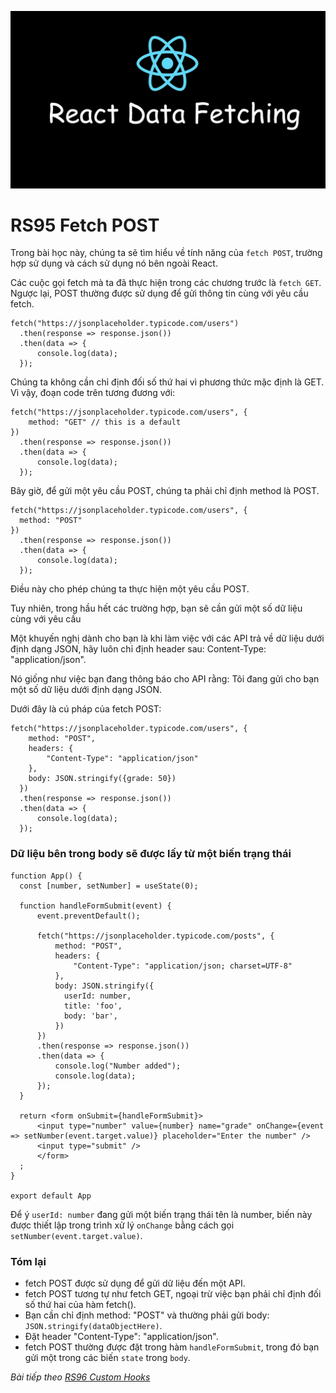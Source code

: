 ![Create-HTML-1](images/fetch.webp) 

# RS95 Fetch POST

Trong bài học này, chúng ta sẽ tìm hiểu về tính năng của `fetch POST`, trường hợp sử dụng và cách sử dụng nó bên ngoài React.

Các cuộc gọi fetch mà ta đã thực hiện trong các chương trước là `fetch GET`. Ngược lại, POST thường được sử dụng để gửi thông tin cùng với yêu cầu fetch.

```
fetch("https://jsonplaceholder.typicode.com/users")
  .then(response => response.json())
  .then(data => {
      console.log(data);
  });
```

Chúng ta không cần chỉ định đối số thứ hai vì phương thức mặc định là GET. Vì vậy, đoạn code trên tương đương với:

```
fetch("https://jsonplaceholder.typicode.com/users", {
    method: "GET" // this is a default
})
  .then(response => response.json())
  .then(data => {
      console.log(data);
  });
```

Bây giờ, để gửi một yêu cầu POST, chúng ta phải chỉ định method là POST.

```
fetch("https://jsonplaceholder.typicode.com/users", {
  method: "POST" 
})
  .then(response => response.json())
  .then(data => {
      console.log(data);
  });
```

Điều này cho phép chúng ta thực hiện một yêu cầu POST.

Tuy nhiên, trong hầu hết các trường hợp, bạn sẽ cần gửi một số dữ liệu cùng với yêu cầu

Một khuyến nghị dành cho bạn là khi làm việc với các API trả về dữ liệu dưới định dạng JSON, hãy luôn chỉ định header sau: Content-Type: "application/json".

Nó giống như việc bạn đang thông báo cho API rằng: Tôi đang gửi cho bạn một số dữ liệu dưới định dạng JSON.

Dưới đây là cú pháp của fetch POST:

```
fetch("https://jsonplaceholder.typicode.com/users", {
    method: "POST",
    headers: {
        "Content-Type": "application/json"
    },
    body: JSON.stringify({grade: 50})
  })
  .then(response => response.json())
  .then(data => {
      console.log(data);
  });
```

### Dữ liệu bên trong body sẽ được lấy từ một biến trạng thái

```
function App() {
  const [number, setNumber] = useState(0);

  function handleFormSubmit(event) {
      event.preventDefault();

      fetch("https://jsonplaceholder.typicode.com/posts", {
          method: "POST",
          headers: {
              "Content-Type": "application/json; charset=UTF-8"
          },
          body: JSON.stringify({
            userId: number,
            title: 'foo',
            body: 'bar',
          })
      })
      .then(response => response.json())
      .then(data => {
          console.log("Number added");
          console.log(data);
      });
  }

  return <form onSubmit={handleFormSubmit}>
      <input type="number" value={number} name="grade" onChange={event => setNumber(event.target.value)} placeholder="Enter the number" />
      <input type="submit" />
      </form>
  ;
}

export default App
```

Để ý `userId: number` đang gửi một biến trạng thái tên là number, biến này được thiết lập trong trình xử lý `onChange` bằng cách gọi `setNumber(event.target.value)`.



### Tóm lại

- fetch POST được sử dụng để gửi dữ liệu đến một API.
- fetch POST tương tự như fetch GET, ngoại trừ việc bạn phải chỉ định đối số thứ hai của hàm fetch().
- Bạn cần chỉ định method: "POST" và thường phải gửi body: `JSON.stringify(dataObjectHere)`.
- Đặt header "Content-Type": "application/json".
- fetch POST thường được đặt trong hàm `handleFormSubmit`, trong đó bạn gửi một trong các biến `state` trong `body`.


*Bài tiếp theo [RS96 Custom Hooks](/lesson/session/session_096_custom_hooks.md)*